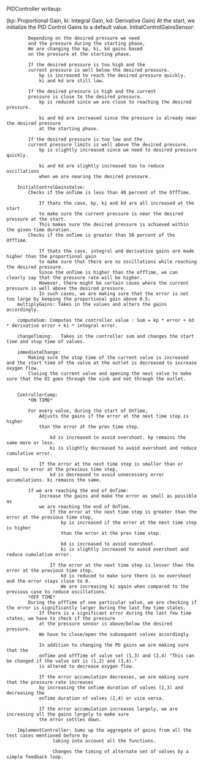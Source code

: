 PIDController writeup: 

(kp: Proportional Gain, ki: Integral Gain, kd: Derivative Gain)
At the start, we initialize the PID Control Gains to a default value.
		InitialControlGainsSensor:

			Depending on the desired pressure we need 
			and the pressure during the starting phase, 
			We are changing the kp, ki, kd gains based
		 	on the pressure at the starting phase.
		
			If the desired pressure is too high and the 
			current pressure is well below the desired pressure.
				kp is increased to reach the desired pressure quickly.
				ki and kd are still low.
	
			If the desired pressure is high and the current 
			pressure is close to the desired pressure.
				kp is reduced since we are close to reaching the desired pressure.
			
				ki and kd are increased since the pressure is already near the desired pressure
				at the starting phase.

			If the desired pressure is too low and the 
			current pressure limits is well above the desired pressure. 
				kp is slightly increased since we need to desired pressure quickly.

				ki and kd are slightly increased too to reduce oscillations 
				when we are nearing the desired pressure.

		InitialControlGainsValve: 
			Checks if the onTime is less than 40 percent of the OffTime.
		
				If thats the case, kp, ki and kd are all increased at the start 
				to make sure the current pressure is near the desired pressure at the start. 
				This makes sure the desired pressure is achieved within the given time duration. 
			Checks if the onTime is greater than 50 percent of the OffTime. 

				If thats the case, integral and derivative gains are made higher than the proportional gain
				to make sure that there are no oscillations while reaching the desired pressure. 
				Since the onTime is higher than the offTime, we can clearly say that the pressure rate will be higher. 
				However, there might be certain cases where the current pressure is well above the desired pressure. 
				In such cases, we are making sure that the error is not too large by keeping the proportional gain above 0.5;
		multiplyGains: Takes in the values and alters the gains accordingly. 
		
		computeSum: Computes the controller value : Sum = kp * error + kd * derivative error + ki * integral error.		
		
		changeTiming:	Takes in the controller sum and changes the start time and stop time of valves. 
		
		immediateChange: 
			Making sure the stop time of the current valve is increased and the start time of the valve at the outlet is decreased to increase oxygen flow.
			Closing the current valve and opening the next valve to make sure that the O2 goes through the sink and not through the outlet.

	
		ControllerComp:
			*ON TIME*

			For every valve, during the start of OnTime,
				Adjusts the gains if the error at the next time step is higher
			 	than the error at the prev time step. 

					kd is increased to avoid overshoot. kp remains the same more or less. 
					ki is slightly decreased to avoid overshoot and reduce cumulative error.
				
				If the error at the next time step is smaller than or equal to error at the previous time step, 
					kd is decreased to avoid unnecessary error accumulations. ki remains the same.
			
			If we are reaching the end of OnTime:
				Increase the gains and make the error as small as possible as 
				we are reaching the end of OnTime.
					If the error at the next time step is greater than the error at the previous time step, 
						kp is increased if the error at the next time step is higher 
						than the error at the prev time step.
						
						kd is increased to avoid overshoot. 
						ki is slightly increased to avoid overshoot and reduce cumulative error.
				
					If the error at the next time step is lesser than the error at the previous time step, 
						kd is reduced to make sure there is no overshoot and the error stays close to 0.
 						We are increasing ki again when compared to the previous case to reduce oscillations.
			*OFF TIME*
			During the offTime of one particular valve, we are checking if the error is significantly larger during the last few time states.
			 	If there is a significant error during the last few time states, we have to check if the pressure 
				at the pressure sensor is above/below the desired pressure. 
				We have to close/open the subsequent valves accordingly.
					
				In addition to changing the PD gains we are making sure that the 
				onTime and offTime of valve set (1,3) and (2,4) "This can be changed if the valve set is (1,2) and (3,4)." 
				is altered to decrease oxygen flow. 
				
				If the error accumulation decreases, we are making sure that the pressure rate increases 
				by increasing the onTime duration of valves (1,3) and decreasing the 
				onTime duration of valves (2,4) or vice versa.

				If the error accumulation increases largely, we are increasing all the gains largely to make sure
				the error settles down.				
			
		ImplementController: Sums up the aggregate of gains from all the test cases mentioned before by 
				     taking into account all the functions. 

				     Changes the timing of alternate set of valves by a simple feedback loop. 
